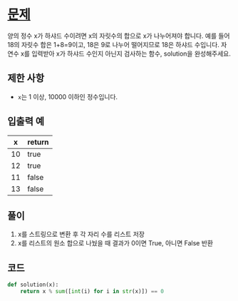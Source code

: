 # [문제](https://programmers.co.kr/learn/courses/30/lessons/12947)  
양의 정수 x가 하샤드 수이려면 x의 자릿수의 합으로 x가 나누어져야 합니다. 예를 들어 18의 자릿수 합은 1+8=9이고, 18은 9로 나누어 떨어지므로 18은 하샤드 수입니다. 자연수 x를 입력받아 x가 하샤드 수인지 아닌지 검사하는 함수, solution을 완성해주세요.

## 제한 사항  
- `x`는 1 이상, 10000 이하인 정수입니다.

## 입출력 예  
|x|return|
|-----|-----|
|10|true|
|12|true|
|11|false|
|13|false|

## 풀이  
1. x를 스트링으로 변환 후 각 자리 수를 리스트 저장
1. x를 리스트의 원소 합으로 나눴을 때 결과가 0이면 True, 아니면 False 반환
## 코드  

```python
def solution(x):
    return x % sum([int(i) for i in str(x)]) == 0
```
